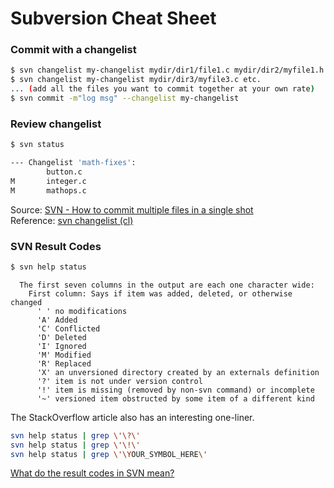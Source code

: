 # Subversion Cheat Sheet

### Commit with a changelist
```bash
$ svn changelist my-changelist mydir/dir1/file1.c mydir/dir2/myfile1.h
$ svn changelist my-changelist mydir/dir3/myfile3.c etc.
... (add all the files you want to commit together at your own rate)
$ svn commit -m"log msg" --changelist my-changelist
```

### Review changelist
```bash
$ svn status

--- Changelist 'math-fixes':
        button.c
M       integer.c
M       mathops.c
```

Source: [SVN - How to commit multiple files in a single shot](https://stackoverflow.com/a/4335763/6146580)<br/>
Reference: [svn changelist (cl)](http://svnbook.red-bean.com/en/1.6/svn.ref.svn.c.changelist.html)

### SVN Result Codes
```bash
$ svn help status
```

```
  The first seven columns in the output are each one character wide:
    First column: Says if item was added, deleted, or otherwise changed
      ' ' no modifications
      'A' Added
      'C' Conflicted
      'D' Deleted
      'I' Ignored
      'M' Modified
      'R' Replaced
      'X' an unversioned directory created by an externals definition
      '?' item is not under version control
      '!' item is missing (removed by non-svn command) or incomplete
      '~' versioned item obstructed by some item of a different kind
```
The StackOverflow article also has an interesting one-liner.
```bash
svn help status | grep \'\?\'
svn help status | grep \'\!\'
svn help status | grep \'\YOUR_SYMBOL_HERE\'
```

[What do the result codes in SVN mean?](https://stackoverflow.com/a/40470073/6146580)
